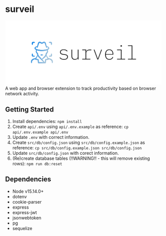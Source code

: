 # surveil
![Logo](./client/public/images/cover.png)
A web app and browser extension to track productivity based on browser network activity.

## Getting Started
1. Install dependencies: `npm install`
2. Create `api/.env` using `api/.env.example` as reference: `cp api/.env.example api/.env`
3. Update `.env` with correct information.
4. Create `src/db/config.json` using `src/db/config.example.json` as reference: `cp src/db/config.example.json src/db/config.json`
5. Update `src/db/config.json` with corect information.
6. (Re)create database tables (!!WARNING!! - this will remove existing rows): `npm run db:reset`

## Dependencies
- Node v15.14.0+
- dotenv
- cookie-parser
- express
- express-jwt
- jsonwebtoken
- pg
- sequelize
